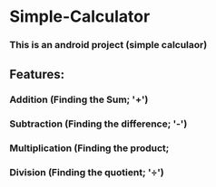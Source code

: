 # Simple-Calculator

### This is an android project (simple calculaor)

## Features: 
### Addition (Finding the Sum; '+')
### Subtraction (Finding the difference; '-')
### Multiplication (Finding the product; 
### Division (Finding the quotient; '÷')
